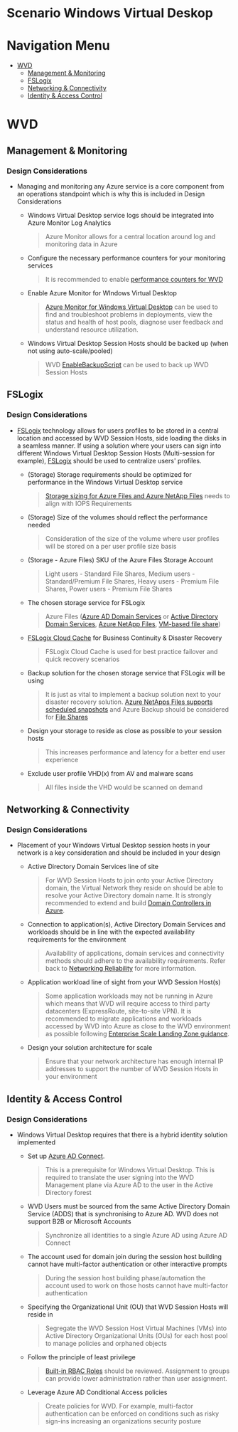 # Scenario Windows Virtual Deskop

# Navigation Menu

  - [WVD](#WVD)
    - [Management &amp; Monitoring](#Management--Monitoring)
    - [FSLogix](#FSLogix)
    - [Networking &amp; Connectivity](#Networking--Connectivity)
    - [Identity &amp; Access Control](#Identity--Access-Control)
# WVD
        
## Management &amp; Monitoring
### Design Considerations
* Managing and monitoring any Azure service is a core component from an operations standpoint which is why this is included in Design Considerations
  - Windows Virtual Desktop service logs should be integrated into Azure Monitor Log Analytics
    > Azure Monitor allows for a central location around log and monitoring data in Azure
                                
                            
  - Configure the necessary performance counters for your monitoring services
    > It is recommended to enable [performance counters for WVD](https://docs.microsoft.com/azure/virtual-desktop/azure-monitor#set-up-performance-counters)
                                
                            
  - Enable Azure Monitor for WIndows Virtual Desktop
    > [Azure Monitor for Windows Virtual Desktop](https://docs.microsoft.com/azure/virtual-desktop/azure-monitor) can be used to find and troubleshoot problems in deployments, view the status and health of host pools, diagnose user feedback and understand resource utilization.
                                
                            
  - Windows Virtual Desktop Session Hosts should be backed up (when not using auto-scale/pooled)
    > WVD [EnableBackupScript](https://github.com/Azure/RDS-Templates/tree/master/EnableBackupScript) can be used to back up WVD Session Hosts
                                
                            
## FSLogix
### Design Considerations
* [FSLogix](https://docs.microsoft.com/en-us/azure/architecture/example-scenario/wvd/windows-virtual-desktop-fslogix) technology allows for users profiles to be stored in a central location and accessed by WVD Session Hosts, side loading the disks in a seamless manner. If using a solution where your users can sign into different Windows Virtual Desktop Session Hosts (Multi-session for example), [FSLogix](https://docs.microsoft.com/azure/architecture/example-scenario/wvd/windows-virtual-desktop-fslogix) should be used to centralize users&#39; profiles.
  - (Storage) Storage requirements should be optimized for performance in the Windows Virtual Desktop service
    > [Storage sizing for Azure Files and Azure NetApp Files](https://docs.microsoft.com/azure/architecture/example-scenario/wvd/windows-virtual-desktop-fslogix#performance-requirements) needs to align with IOPS Requirements
                                
                            
  - (Storage) Size of the volumes should reflect the performance needed
    > Consideration of the size of the volume where user profiles will be stored on a per user profile size basis
                                
                            
  - (Storage - Azure Files) SKU of the Azure Files Storage Account
    > Light users - Standard File Shares, Medium users - Standard/Premium File Shares, Heavy users - Premium File Shares, Power users - Premium File Shares
                                
                            
  - The chosen storage service for FSLogix
    > Azure Files ([Azure AD Domain Services](https://docs.microsoft.com/azure/virtual-desktop/create-profile-container-adds) or [Active Directory Domain Services](https://docs.microsoft.com/azure/virtual-desktop/create-file-share), [Azure NetApp Files](https://docs.microsoft.com/azure/virtual-desktop/create-fslogix-profile-container), [VM-based file share](https://docs.microsoft.com/azure/virtual-desktop/create-host-pools-user-profile))
                                
                            
  - [FSLogix Cloud Cache](https://docs.microsoft.com/en-us/fslogix/cloud-cache-resiliency-availability-cncpt) for Business Continuity &amp; Disaster Recovery
    > FSLogix Cloud Cache is used for best practice failover and quick recovery scenarios
                                
                            
  - Backup solution for the chosen storage service that FSLogix will be using
    > It is just as vital to implement a backup solution next to your disaster recovery solution. [Azure NetApps Files supports scheduled snapshots](https://docs.microsoft.com/azure/azure-netapp-files/azure-netapp-files-manage-snapshots) and Azure Backup should be considered for [File Shares](https://docs.microsoft.com/azure/backup/azure-file-share-backup-overview)
                                
                            
  - Design your storage to reside as close as possible to your session hosts
    > This increases performance and latency for a better end user experience
                                
                            
  - Exclude user profile VHD(x) from AV and malware scans
    > All files inside the VHD would be scanned on demand
                                
                            
## Networking &amp; Connectivity
### Design Considerations
* Placement of your Windows Virtual Desktop session hosts in your network is a key consideration and should be included in your design
  - Active Directory Domain Services line of site
    > For WVD Session Hosts to join onto your Active Directory domain, the Virtual Network they reside on should be able to resolve your Active Directory domain name. It is strongly recommended to extend and build [Domain Controllers in Azure](https://docs.microsoft.com/azure/architecture/reference-architectures/identity/adds-extend-domain).
                                
                            
  - Connection to application(s), Active Directory Domain Services and workloads should be in line with the expected availability requirements for the environment
    > Availability of applications, domain services and connectivity methods should adhere to the availability requirements. Refer back to [Networking Reliability](https://github.com/Azure/WellArchitected-Assessment/blob/main/assessments/reliability/application.md#networking--connectivity) for more information.
                                
                            
  - Application workload line of sight from your WVD Session Host(s)
    > Some application workloads may not be running in Azure which means that WVD will require access to third party datacenters (ExpressRoute, site-to-site VPN). It is recommended to migrate applications and workloads accessed by WVD into Azure as close to the WVD environment as possible following [Enterprise Scale Landing Zone guidance](https://docs.microsoft.com/azure/cloud-adoption-framework/ready/landing-zone/).
                                
                            
  - Design your solution architecture for scale
    > Ensure that your network architecture has enough internal IP addresses to support the number of WVD Session Hosts in your environment
                                
                            
## Identity &amp; Access Control
### Design Considerations
* Windows Virtual Desktop requires that there is a hybrid identity solution implemented
  - Set up [Azure AD Connect](https://docs.microsoft.com/azure/active-directory/hybrid/whatis-azure-ad-connect).
    > This is a prerequisite for Windows Virtual Desktop. This is required to translate the user signing into the WVD Management plane via Azure AD to the user in the Active Directory forest
                                
                            
  - WVD Users must be sourced from the same Active Directory Domain Service (ADDS) that is synchronising to Azure AD. WVD does not support B2B or Microsoft Accounts
    > Synchronize all identities to a single Azure AD using Azure AD Connect
                                
                            
  - The account used for domain join during the session host building cannot have multi-factor authentication or other interactive prompts
    > During the session host building phase/automation the account used to work on those hosts cannot have multi-factor authentication
                                
                            
  - Specifying the Organizational Unit (OU) that WVD Session Hosts will reside in
    > Segregate the WVD Session Host Virtual Machines (VMs) into Active Directory Organizational Units (OUs) for each host pool to manage policies and orphaned objects
                                
                            
  - Follow the principle of least privilege
    > [Built-in RBAC Roles](https://docs.microsoft.com/azure/virtual-desktop/rbac) should be reviewed. Assignment to groups can provide lower administration rather than user assignment.
                                
                            
  - Leverage Azure AD Conditional Access policies
    > Create policies for WVD. For example, multi-factor authentication can be enforced on conditions such as risky sign-ins increasing an organizations security posture
                                
                            